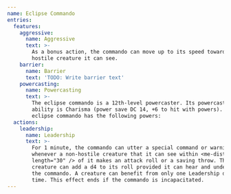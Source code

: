 ```yaml
---
name: Eclipse Commando
entries:
  features:
    aggressive:
      name: Aggressive
      text: >-
        As a bonus action, the commando can move up to its speed toward a
        hostile creature it can see.
    barrier:
      name: Barrier
      text: 'TODO: Write barrier text'
    powercasting:
      name: Powercasting
      text: >-
        The eclipse commando is a 12th-level powercaster. Its powercasting
        ability is Charisma (power save DC 14, +6 to hit with powers). The
        eclipse commando has the following powers:
  actions:
    leadership:
      name: Leadership
      text: >-
        For 1 minute, the commando can utter a special command or warning
        whenever a non-hostile creature that it can see within <me-distance
        length="30" /> of it makes an attack roll or a saving throw. The
        creature can add a d4 to its roll provided it can hear and understand
        the commando. A creature can benefit from only one Leadership die at a
        time. This effect ends if the commando is incapacitated.
---
```

